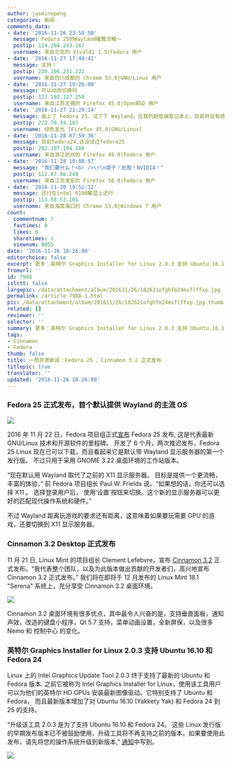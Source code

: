 ```yaml
---
author: jasminepeng
categories: 新闻
comments_data:
- date: '2016-11-26 23:58:50'
  message: Fedora 25的Wayland確實流暢～
  postip: 124.204.243.167
  username: 来自北京的 Vivaldi 1.5|Fedora 用户
- date: '2016-11-27 17:49:42'
  message: 支持！
  postip: 220.166.231.222
  username: 来自四川成都的 Chrome 53.0|GNU/Linux 用户
- date: '2016-11-27 19:26:00'
  message: 可以动态切换吗
  postip: 122.193.127.250
  username: 来自江苏无锡的 Firefox 45.0|OpenBSD 用户
- date: '2016-11-27 21:29:14'
  message: 装上了 Fedora 25，试了下 Wayland，在我的超低端笔记本上，目前并没有感觉到比 X 流畅，反而有比较明显的卡顿。
  postip: 223.79.34.107
  username: 绿色圣光 [Firefox 45.0|GNU/Linux]
- date: '2016-11-28 07:59:36'
  message: 目前fedora24,还没试过fedora25
  postip: 202.107.194.180
  username: 来自浙江杭州的 Firefox 49.0|Fedora 用户
- date: '2016-11-28 10:08:57'
  message: "我们要什么！<br />\r\n提子！批股！NVIDIA！"
  postip: 112.87.86.249
  username: 来自江苏淮安的 Firefox 50.0|Fedora 用户
- date: '2016-11-30 19:52:12'
  message: 还行在intel 6100集显上还行
  postip: 113.58.53.101
  username: 来自海南海口的 Chrome 53.0|Windows 7 用户
count:
  commentnum: 7
  favtimes: 0
  likes: 0
  sharetimes: 1
  viewnum: 8055
date: '2016-11-26 18:26:00'
editorchoice: false
excerpt: 更多：英特尔 Graphics Installer for Linux 2.0.3 支持 Ubuntu 16.10 和 Fedora 24
fromurl: ''
id: 7988
islctt: false
largepic: /data/attachment/album/201611/26/182621ofghfm24mxflffxp.jpg
permalink: /article-7988-1.html
pic: /data/attachment/album/201611/26/182621ofghfm24mxflffxp.jpg.thumb.jpg
related: []
reviewer: ''
selector: ''
summary: 更多：英特尔 Graphics Installer for Linux 2.0.3 支持 Ubuntu 16.10 和 Fedora 24
tags:
- Cinnamon
- Fedora
thumb: false
title: 一周开源新闻：Fedora 25 、Cinnamon 3.2 正式发布
titlepic: true
translator: ''
updated: '2016-11-26 18:26:00'
---
```


### Fedora 25 正式发布，首个默认提供 Wayland 的主流 OS


![](/data/attachment/album/201611/26/182621ofghfm24mxflffxp.jpg)


2016 年 11 月 22 日，Fedora 项目组正式[宣布](https://fedoramagazine.org/fedora-25-released/) Fedora 25 发布, 这是代表最新 GNU/Linux 技术和开源软件的里程碑。 开发了 6 个月，两次推迟发布，Fedora 25 Linux 现在已可以下载，而且看起来它是默认带 Wayland 显示服务器的第一个发行版。 不过只用于采用 GNOME 3.22 桌面环境的工作站版本。


“现在默认用 Wayland 取代了之前的 X11 显示服务器。 目标是提供一个更流畅，丰富的体验，” 前 Fedora 项目组长 Paul W. Frields 说。“如果想的话，你还可以选择 X11 。 选择登录用户后， 使用‘设置’按钮来切换。这个新的显示服务器可以更好的匹配现代操作系统和硬件。”


不过 Wayland 距离玩游戏的要求还有距离，这意味着如果要玩需要 GPU 的游戏，还要切换到 X11 显示服务器。


### **Cinnamon 3.2 Desktop 正式发布**


11 月 21 日, Linux Mint 的项目组长 Clement Lefebvre，宣布 [Cinnamon 3.2](http://segfault.linuxmint.com/2016/11/cinnamon-3-2-released/) 正式发布。“我代表整个团队，以及为此版本做出贡献的开发者们，高兴地宣布 Cinnamon 3.2 正式发布。” 我们将在即将于 12 月发布的 Linux Mint 18.1 "Serena" 系统上，充分享受 Cinnamon 3.2 桌面环境。


![](/data/attachment/album/201611/26/182624z36zjy9t940t8t80.jpg)


Cinnamon 3.2 桌面环境有很多优点，其中最令人兴奋的是，支持垂直面板，通知声效，改造的键盘小程序，Qt 5.7 支持，菜单动画设置，全新屏保，以及很多 Nemo 和 控制中心 的变化。


### 英特尔 Graphics Installer for Linux 2.0.3 支持 Ubuntu 16.10 和 Fedora 24


Linux 上的 Intel Graphics Update Tool 2.0.3 终于支持了最新的 Ubuntu 和 Fedora 版本. 之前它被称为 Intel Graphics Installer for Linux，使用该工具用户可以为他们的英特尔 HD GPUs 安装最新图像驱动。它特别支持了 Ubuntu 和 Fedora， 而且最新版本增加了对 Ubuntu 16.10 (Yakkety Yak) 和 Fedora 24 到 25 的支持。


“升级该工具 2.0.3 是为了支持 Ubuntu 16.10 和 Fedora 24。 这些 Linux 发行版的早期发布版本已不被鼓励使用，升级工具将不再支持之前的版本。如果要使用此发布，请先将您的操作系统升级到新版本," [通知](https://01.org/linuxgraphics/downloads/intel-graphics-update-tool-linux-os-v2.0.3)中写到。


![](/data/attachment/album/201611/26/182625lj479q4qdw4ee77a.jpg)